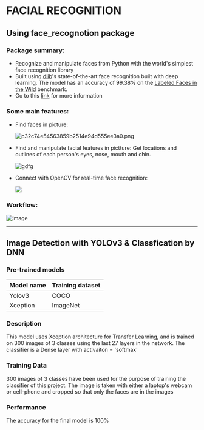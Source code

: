 # FACIAL RECOGNITION

## Using face_recognotion package

### Package summary:
- Recognize and manipulate faces from Python with the world's simplest face recognition library
- Built using [dlib](http://dlib.net/)'s state-of-the-art face recognition built with deep learning. The model has an accuracy of 99.38% on the [Labeled Faces in the Wild](http://vis-www.cs.umass.edu/lfw/) benchmark.
- Go to this [link](https://github.com/ageitgey/face_recognition) for more information
### Some main features:
- Find faces in picture:
  
  ![c32c74e54563859b2514e94d555ee3a0.png](https://cloud.githubusercontent.com/assets/896692/23625227/42c65360-025d-11e7-94ea-b12f28cb34b4.png)
  
- Find and manipulate facial features in pictture:
	Get locations and outlines of each person's eyes, nose, mouth and chin.
  
   ![gdfg](https://cloud.githubusercontent.com/assets/896692/23625282/7f2d79dc-025d-11e7-8728-d8924596f8fa.png)
- Connect with OpenCV for real-time face recognition:

	![](https://cloud.githubusercontent.com/assets/896692/24430398/36f0e3f0-13cb-11e7-8258-4d0c9ce1e419.gif)

### Workflow:

![image](https://user-images.githubusercontent.com/87942072/134812407-fc67b9a4-0bf8-4b5d-90fc-c8ec3bcd9c72.png)

-------------------------------------------------
## Image Detection with YOLOv3 & Classfication by DNN

### Pre-trained models
| Model name      | Training dataset |
|-----------------|------------------|
| Yolov3| COCO |
| Xception| ImageNet|

### Description
This model uses Xception architecture for Transfer Learning, and is trained on 300 images of 3 classes using the last 27 layers in the network. The classifier is a Dense layer with activaiton = 'softmax'

### Training Data
300 images of 3 classes have been used for the purpose of training the classifier of this project. The image is taken with either a laptop's webcam or cell-phone and cropped so that only the faces are in the images

### Performance
The accuracy for the final model is 100% 
